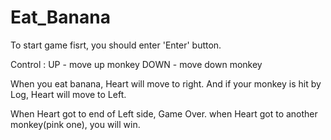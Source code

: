 # Eat_Banana


To start game fisrt, you should enter 'Enter' button.

Control
: UP - move up monkey
  DOWN - move down monkey


When you eat banana, Heart will move to right.
And if your monkey is hit by Log, Heart will move to Left.

When Heart got to end of Left side, Game Over.
when Heart got to another monkey(pink one), you will win.
